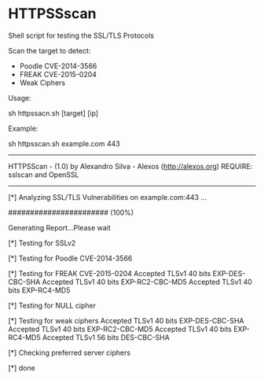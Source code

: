 # HTTPSSscan
Shell script for testing the SSL/TLS Protocols

Scan the target to detect:

* Poodle CVE-2014-3566
* FREAK CVE-2015-0204
* Weak Ciphers

Usage:

sh httpssacn.sh [target] [ip]

Example:

sh httpsscan.sh example.com 443

------------------------------------------------------
 
HTTPSScan - (1.0)
 by Alexandro Silva - Alexos (http://alexos.org)
 REQUIRE: sslscan and OpenSSL

------------------------------------------------------ 

[*] Analyzing SSL/TLS Vulnerabilities on example.com:443 ...

#######################   (100%)

Generating Report...Please wait

[*] Testing for SSLv2

[*] Testing for Poodle CVE-2014-3566

[*] Testing for FREAK CVE-2015-0204
    Accepted  TLSv1  40 bits   EXP-DES-CBC-SHA
    Accepted  TLSv1  40 bits   EXP-RC2-CBC-MD5
    Accepted  TLSv1  40 bits   EXP-RC4-MD5

[*] Testing for NULL cipher

[*] Testing for weak ciphers
    Accepted  TLSv1  40 bits   EXP-DES-CBC-SHA
    Accepted  TLSv1  40 bits   EXP-RC2-CBC-MD5
    Accepted  TLSv1  40 bits   EXP-RC4-MD5
    Accepted  TLSv1  56 bits   DES-CBC-SHA

[*] Checking preferred server ciphers

[*] done


